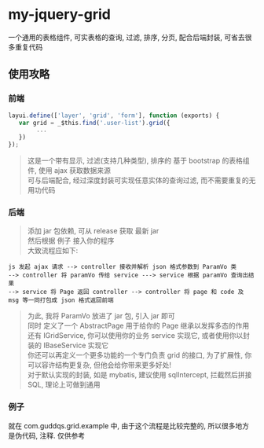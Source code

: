 # my-jquery-grid
一个通用的表格组件, 可实表格的查询, 过滤, 排序, 分页, 配合后端封装, 可省去很多重复代码

## 使用攻略

### 前端

```js
layui.define(['layer', 'grid', 'form'], function (exports) {
   var grid = _$this.find('.user-list').grid({
        ...
   }) 
});
```

> 这是一个带有显示, 过滤(支持几种类型), 排序的 基于 bootstrap 的表格组件, 使用 ajax 获取数据来源  
可与后端配合, 经过深度封装可实现任意实体的查询过滤, 而不需要重复的无用功代码

### 后端
>添加 jar 包依赖, 可从 release 获取 最新 jar  
然后根据 例子 接入你的程序  
大致流程应如下:  

```
js 发起 ajax 请求 --> controller 接收并解析 json 格式参数到 ParamVo 类 
--> controller 将 paramVo 传给 service ---> service 根据 paramVo 查询出结果
--> service 将 Page 返回 controller --> controller 将 page 和 code 及 msg 等一同打包成 json 格式返回前端
```

>为此, 我将 ParamVo 放进了 jar 包, 引入 jar 即可  
同时 定义了一个 AbstractPage 用于给你的 Page 继承以发挥多态的作用  
还有 IGridService, 你可以使用你的业务 service 实现它, 或者使用你以封装的 IBaseService 实现它  
你还可以再定义一个更多功能的一个专门负责 grid 的接口, 为了扩展性, 你可以容许结构更复杂, 但他会给你带来更多好处!  
  对于默认实现的封装, 如是 mybatis, 建议使用 sqlIntercept, 拦截然后拼接 SQL, 理论上可做到通用


### 例子
就在 com.guddqs.grid.example 中, 由于这个流程是比较完整的, 所以很多地方是伪代码, 注释. 仅供参考